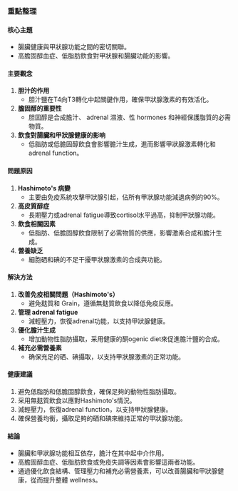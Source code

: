 ### 重點整理

#### 核心主題  
- 腸臟健康與甲狀腺功能之間的密切關聯。  
- 高膽固醇血症、低脂肪飲食對甲狀腺和腸臟功能的影響。  

#### 主要觀念  
1. **胆汁的作用**  
   - 胆汁鹽在T4向T3轉化中起關鍵作用，確保甲狀腺激素的有效活化。  
2. **膽固醇的重要性**  
   - 胆固醇是合成膽汁、 adrenal 濕液、性 hormones 和神經保護脂質的必需物質。  
3. **飲食對腸臟和甲狀腺健康的影响**  
   - 低脂肪或低膽固醇飲食會影響膽汁生成，進而影響甲狀腺激素轉化和adrenal function。  

#### 問題原因  
1. **Hashimoto's 病變**  
   - 主要由免疫系統攻擊甲狀腺引起，佔所有甲狀腺功能減退病例的90%。  
2. **高皮質醇症**  
   - 長期壓力或adrenal fatigue導致cortisol水平過高，抑制甲狀腺功能。  
3. **飲食相關因素**  
   - 低脂肪、低膽固醇飲食限制了必需物質的供應，影響激素合成和膽汁生成。  
4. **營養缺乏**  
   - 細胞硒和碘的不足干擾甲狀腺激素的合成與功能。  

#### 解決方法  
1. **改善免疫相關問題（Hashimoto's）**  
   - 避免麸質和 Grain，遵循無麸質飲食以降低免疫反應。  
2. **管理 adrenal fatigue**  
   - 減輕壓力，恢復adrenal功能，以支持甲狀腺健康。  
3. **優化膽汁生成**  
   - 增加動物性脂肪攝取，采用健康的酮ogenic diet來促進膽汁鹽的合成。  
4. **補充必需營養素**  
   - 确保充足的硒、碘攝取，以支持甲狀腺激素的正常功能。  

#### 健康建議  
1. 避免低脂肪和低膽固醇飲食，確保足夠的動物性脂肪攝取。  
2. 采用無麸質飲食以應對Hashimoto's情況。  
3. 減輕壓力，恢復adrenal function，以支持甲狀腺健康。  
4. 確保營養均衡，攝取足夠的硒和碘來維持正常的甲狀腺功能。  

#### 結論  
- 腸臟和甲狀腺功能相互依存，膽汁在其中起中介作用。  
- 高膽固醇血症、低脂肪飲食或免疫失調等因素會影響這兩者功能。  
- 通過優化飲食結構、管理壓力和補充必需營養素，可以改善腸臟和甲狀腺健康，從而提升整體 wellness。